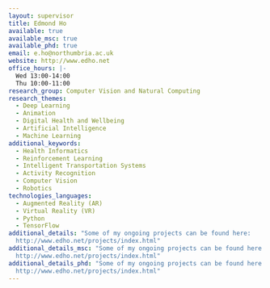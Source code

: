 ```yaml
---
layout: supervisor
title: Edmond Ho
available: true
available_msc: true
available_phd: true
email: e.ho@northumbria.ac.uk
website: http://www.edho.net
office_hours: |-
  Wed 13:00-14:00
  Thu 10:00-11:00
research_group: Computer Vision and Natural Computing
research_themes:
  - Deep Learning
  - Animation
  - Digital Health and Wellbeing
  - Artificial Intelligence
  - Machine Learning
additional_keywords:
  - Health Informatics
  - Reinforcement Learning
  - Intelligent Transportation Systems
  - Activity Recognition
  - Computer Vision
  - Robotics
technologies_languages:
  - Augmented Reality (AR)
  - Virtual Reality (VR)
  - Python
  - TensorFlow
additional_details: "Some of my ongoing projects can be found here:
  http://www.edho.net/projects/index.html"
additional_details_msc: "Some of my ongoing projects can be found here:
  http://www.edho.net/projects/index.html"
additional_details_phd: "Some of my ongoing projects can be found here:
  http://www.edho.net/projects/index.html"
---
```

